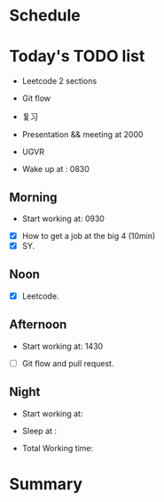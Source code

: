 # Schedule

# Today's TODO list
- Leetcode 2 sections
- Git flow
- 复习
- Presentation && meeting at 2000
- UGVR

- Wake up at : 0830

## Morning
- Start working at: 0930
- [X] How to get a job at the big 4 (10min)
- [X] SY.

## Noon
- [X] Leetcode.

## Afternoon
- Start working at: 1430
- [ ] Git flow and pull request.

## Night
- Start working at: 


- Sleep at : 
- Total Working time: 

# Summary

